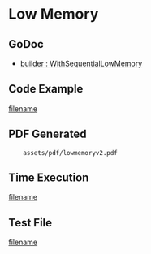 # Low Memory

## GoDoc
* [builder : WithSequentialLowMemory](https://pkg.go.dev/github.com/nh3000-org/maroto/v2/pkg/config#CfgBuilder.WithSequentialLowMemoryMode)

## Code Example
[filename](../../assets/examples/lowmemory/v2/main.go  ':include :type=code')

## PDF Generated
```pdf
	assets/pdf/lowmemoryv2.pdf
```

## Time Execution
[filename](../../assets/text/lowmemoryv2.txt  ':include :type=code')


## Test File
[filename](https://raw.githubusercontent.com/nh3000-org/maroto/master/test/maroto/examples/lowmemory.json  ':include :type=code')